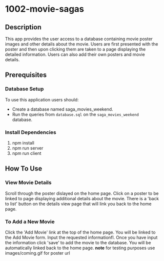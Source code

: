 # 1002-movie-sagas 

## Description
This app provides the user access to a database containing movie poster 
images and other details about the movie. Users are first presented with
the poster and then upon clicking them are taken to a page displaying 
the detailed information. Users can also add their own posters and movie details.

## Prerequisites

### Database Setup
To use this application users should:
- Create a database named saga_movies_weekend.
- Run the queries from `database.sql` on the `saga_movies_weekend` database.

### Install Dependencies
1. npm install
2. npm run server
3. npm run client

## How To Use

### View Movie Details
Scroll through the poster dislayed on the home page. Click on a poster to be
linked to page displaying additional details about the movie. There is a 
'back to list' button on the details view page that will link you back to 
the home page.

### To Add a New Movie
Click the 'Add Movie' link at the top of the home page. You will be linked
to the Add Movie form. Input the requested informationfl. Once you have 
input the information click 'save' to add the movie to the database. You 
will be automatically linked back to the home page.
**note** for testing purposes use images/coming.gif for poster url





